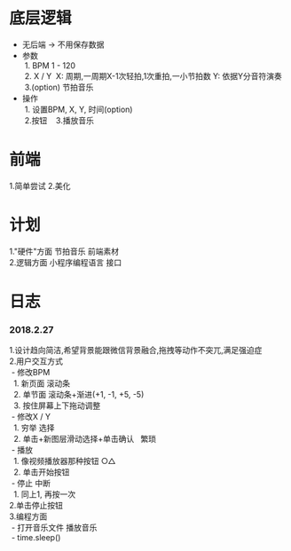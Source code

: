 # 底层逻辑  
- 无后端 -> 不用保存数据  
- 参数  
  1. BPM 1 - 120  
  2. X / Y  X: 周期,一周期X-1次轻拍,1次重拍,一小节拍数 Y: 依据Y分音符演奏  
  3.(option) 节拍音乐  
- 操作  
  1. 设置BPM, X, Y, 时间(option)  
  2.按钮  
  3.播放音乐   
  
# 前端  
1.简单尝试
2.美化

# 计划  
1."硬件"方面 节拍音乐 前端素材  
2.逻辑方面 小程序编程语言 接口  

# 日志  
### 2018.2.27   
1.设计趋向简洁,希望背景能跟微信背景融合,拖拽等动作不突兀,满足强迫症  
2.用户交互方式  
  - 修改BPM  
    1. 新页面 滚动条  
    2. 单节面 滚动条+渐进(+1, -1, +5, -5)  
    3. 按住屏幕上下拖动调整  
  - 修改X / Y  
    1. 穷举 选择  
    2. 单击+新图层滑动选择+单击确认   繁琐  
  - 播放  
    1. 像视频播放器那种按钮 ○△  
    2. 单击开始按钮  
  - 停止 中断  
    1. 同上1, 再按一次  
    2.单击停止按钮  
3.编程方面  
  - 打开音乐文件 播放音乐   
  - time.sleep()  
